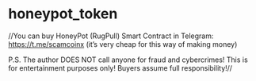 # honeypot_token

//You can buy HoneyPot (RugPull) Smart Contract in Telegram: https://t.me/scamcoinx
(it’s very cheap for this way of making money)

P.S. The author DOES NOT call anyone for fraud and cybercrimes! This is for entertainment purposes only! Buyers assume full responsibility!//

